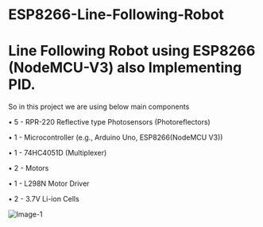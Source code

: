 # ESP8266-Line-Following-Robot
# Line Following Robot using ESP8266 (NodeMCU-V3) also Implementing PID.

So in this project we are using below main components

•	5 - RPR-220 Reflective type Photosensors (Photoreflectors)

•	1 - Microcontroller (e.g., Arduino Uno, ESP8266(NodeMCU V3))

•	1 - 74HC4051D (Multiplexer)

•	2 - Motors

• 1 - L298N Motor Driver

•	2 - 3.7V Li-ion Cells


![Image-1](https://github.com/RaajeshwarTetgure/ESP8266-Line-Following-Robot/assets/106911654/dbbe2972-fe4d-4707-8550-4e2f84fd2963)
